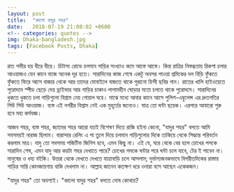 ```yaml
---
layout: post
title:  "কালো যাদুর শহর"
date:   2018-07-19 21:08:02 +0600
<!-- categories: quotes -->
img: Dhaka-bangladesh.jpg
tags: [Facebook Posts, Dhaka]
---
```


রাত গভীর হয় ধীরে ধীরে। চিটাগং রোডে চলমান গাড়ির সংখ্যাও কমে আস্তে আস্তে। কিন্ত রাত্রির নিস্তব্ধতায় রিকশা চলার আওয়াজও যেন কানে বাজে অনেক দূর হতে। সারাদিনের কাজ শেষে একটু অবসর পাওয়া শ্রমিকের দল বিড়ি ফুঁকতে ফুঁকতে ফিরে আসে বাজার থেকে আর তাদের মোবাইলে বাজতে থাকে পুরানো হিন্দী ছবির গান। রাতের খালি হাইওয়েতে পুরোদমে স্পীড ছেড়ে দেয় ড্রাইভার আর গাড়ির চাকাও লাগামহীন ঘোড়ার মতো চলতে থাকে পুরোদমে। সারাদিনের ধুকতে ধুকতে চলা গাড়িগুলো বিশ্রাম নেয় গোয়াল ঘরে। মাঝে মধ্যে আবার কানে আসে পুলিশ-এম্বুলেন্স এর দ্রুতগতির পিউ পিউ আওয়াজ। ব্যস্ত এই নগরীর বিশ্রাম নেই এক মুহূর্তের জন্যেও। মাত্র তো ঘন্টা ছয়েক। এরপরে আবারো শুরু হবে মহা কর্মযজ্ঞ।

আজব শহর, ব্যস্ত শহর, জ্যামের শহর আরো যতই বিশেষণ দিতে রাজি হইনা কেনো, "যাদুর শহর" বলতে আমি সবসময়ই নারাজ ছিলাম। বারান্দার রেলিং এ পা তুলে দিয়ে চলমান গাড়িগুলোর দিকে তাকিয়ে থেকে সিদ্ধান্ত পরিবর্তন করলাম মাত্র। যাদু তো সবসময় পজিটিভ জিনিস হবে, এমন কিছু না। এই যে, ঘরে থেকে বের হলে চোখের পলকে সারাদিন শেষ, এমন যাদু আর কয়টা শহর দেখাতে পারে? চোখের পলকে ঘন্টার পরে ঘন্টা চলে যাবে, টের ই পাবেন না। মানুষের ও ধয্য বইকি। উত্তরা থেকে দেখতে দেখতে যাত্রাবাড়ি চলে আসলাম; দুর্ভাগ্যজনকভাবে বিপরীতদিকের রাস্তায় গাড়ির সারি কোনজায়গায় বাকি দেখলাম না। আল্লাহ জানেন কতক্ষণ ধরে ওনারা বসে আছেন একেকজন।

"যাদুর শহর" তো অবশ্যই। "কালো যাদুর শহর" বলতে দোষ কোথায়?

